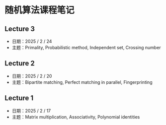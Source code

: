 # 随机算法课程笔记

## Lecture 3
- 日期：2025 / 2 / 24
- 主题：Primality, Probabilistic method, Independent set, Crossing number

## Lecture 2
- 日期：2025 / 2 / 20
- 主题：Bipartite matching, Perfect matching in parallel, Fingerprinting

## Lecture 1
- 日期：2025 / 2 / 17
- 主题：Matrix multiplication, Associativity, Polynomial identities

